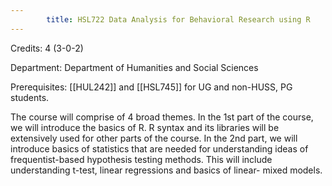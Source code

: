 ```yaml
---
        title: HSL722 Data Analysis for Behavioral Research using R
---
```

Credits: 4 (3-0-2)

Department: Department of Humanities and Social Sciences

Prerequisites: [[HUL242]] and [[HSL745]] for UG and non-HUSS, PG students.

The course will comprise of 4 broad themes. In the 1st part of the course, we will introduce the basics of R. R syntax and its libraries will be extensively used for other parts of the course. In the 2nd part, we will introduce basics of statistics that are needed for understanding ideas of frequentist-based hypothesis testing methods. This will include understanding t-test, linear regressions and basics of linear- mixed models.
